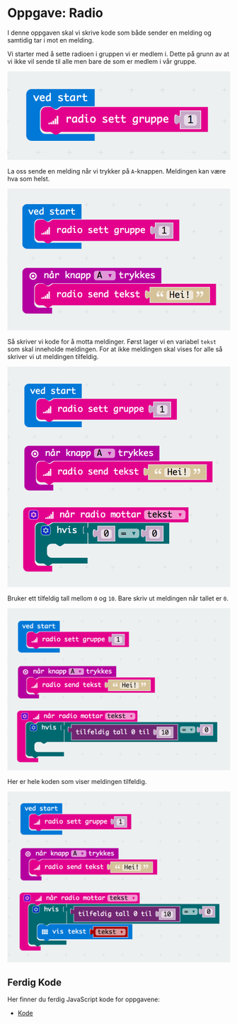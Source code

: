 # Oppgave: Radio

I denne oppgaven skal vi skrive kode som både sender en melding og samtidig
tar i mot en melding.

Vi starter med å sette radioen i gruppen vi er medlem i. Dette på grunn av
at vi ikke vil sende til alle men bare de som er medlem i vår gruppe.

![Kode](block-1.png)

La oss sende en melding når vi trykker på `A`-knappen. Meldingen kan være
hva som helst.

![Kode](block-2.png)

Så skriver vi kode for å motta meldinger. Først lager vi en variabel `tekst`
som skal inneholde meldingen. For at ikke meldingen skal vises for alle
så skriver vi ut meldingen tilfeldig.

![Kode](block-3.png)

Bruker ett tilfeldig tall mellom `0` og `10`. Bare skriv ut meldingen når
tallet er `0`.

![Kode](block-4.png)

Her er hele koden som viser meldingen tilfeldig.

![Kode](block-5.png)


## Ferdig Kode

Her finner du ferdig JavaScript kode for oppgavene:

* [Kode](code.js)
